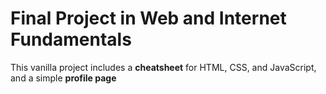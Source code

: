 # Final Project in Web and Internet Fundamentals

This vanilla project includes a **cheatsheet** for HTML, CSS, and JavaScript, and a simple **profile page**
